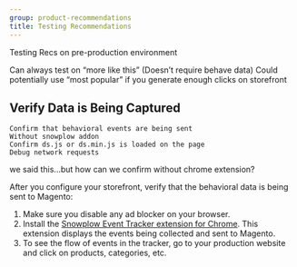 ```yaml
---
group: product-recommendations
title: Testing Recommendations
---
```


Testing Recs on pre-production environment

Can always test on “more like this” (Doesn’t require behave data)
Could potentially use “most popular” if you generate enough clicks on storefront


## Verify Data is Being Captured

```from Misha:
Confirm that behavioral events are being sent
Without snowplow addon
Confirm ds.js or ds.min.js is loaded on the page
Debug network requests
```

we said this...but how can we confirm without chrome extension?

After you configure your storefront, verify that the behavioral data is being sent to Magento:

1. Make sure you disable any ad blocker on your browser.
2. Install the [Snowplow Event Tracker extension for Chrome](https://chrome.google.com/webstore/detail/snowplow-inspector/maplkdomeamdlngconidoefjpogkmljm). This extension displays the events being collected and sent to Magento.
3. To see the flow of events in the tracker, go to your production website and click on products, categories, etc.
